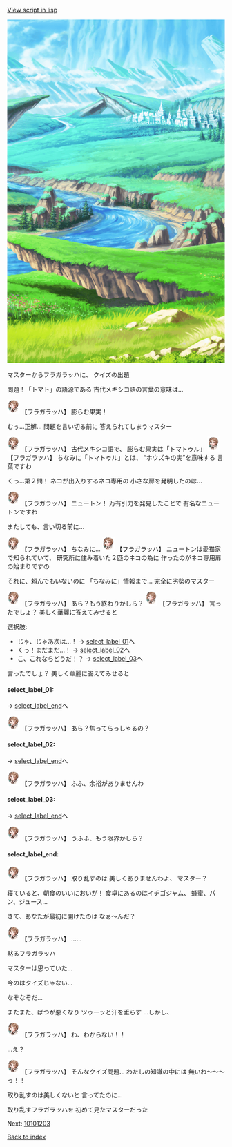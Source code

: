 [View script in lisp](../scripts/10101202.txt)

![plain.png](../images/backgrounds/plain.png)

マスターからフラガラッハに、
クイズの出題

問題！「トマト」の語源である
古代メキシコ語の言葉の意味は…

<img src="../images/units/101011.png" alt="101011.png" height="34"/>
【フラガラッハ】
膨らむ果実！

むぅ…正解…
問題を言い切る前に
答えられてしまうマスター

<img src="../images/units/101011.png" alt="101011.png" height="34"/>
【フラガラッハ】
古代メキシコ語で、
膨らむ果実は「トマトゥル」

<img src="../images/units/101011.png" alt="101011.png" height="34"/>
【フラガラッハ】
ちなみに「トマトゥル」とは、
“ホウズキの実”を意味する
言葉ですわ

くっ…第２問！
ネコが出入りするネコ専用の
小さな扉を発明したのは…

<img src="../images/units/101011.png" alt="101011.png" height="34"/>
【フラガラッハ】
ニュートン！
万有引力を発見したことで
有名なニュートンですわ

またしても、言い切る前に…

<img src="../images/units/101011.png" alt="101011.png" height="34"/>
【フラガラッハ】
ちなみに…

<img src="../images/units/101011.png" alt="101011.png" height="34"/>
【フラガラッハ】
ニュートンは愛猫家で知られていて、
研究所に住み着いた２匹のネコの為に
作ったのがネコ専用扉の始まりですの

それに、頼んでもいないのに
「ちなみに」情報まで…
完全に劣勢のマスター

<img src="../images/units/101011.png" alt="101011.png" height="34"/>
【フラガラッハ】
あら？もう終わりかしら？

<img src="../images/units/101011.png" alt="101011.png" height="34"/>
【フラガラッハ】
言ったでしょ？
美しく華麗に答えてみせると

選択肢:
- じゃ、じゃあ次は…！ → [select_label_01](#select_label_01)へ
- くっ！まだまだ…！ → [select_label_02](#select_label_02)へ
- こ、これならどうだ！？ → [select_label_03](#select_label_03)へ

言ったでしょ？
美しく華麗に答えてみせると

#### select_label_01:
 → [select_label_end](#select_label_end)へ

<img src="../images/units/101011.png" alt="101011.png" height="34"/>
【フラガラッハ】
あら？焦ってらっしゃるの？

#### select_label_02:
 → [select_label_end](#select_label_end)へ

<img src="../images/units/101011.png" alt="101011.png" height="34"/>
【フラガラッハ】
ふふ、余裕がありませんわ

#### select_label_03:
 → [select_label_end](#select_label_end)へ

<img src="../images/units/101011.png" alt="101011.png" height="34"/>
【フラガラッハ】
うふふ、もう限界かしら？

#### select_label_end:

<img src="../images/units/101011.png" alt="101011.png" height="34"/>
【フラガラッハ】
取り乱すのは
美しくありませんわよ、
マスター？

寝ていると、朝食のいいにおいが！
食卓にあるのはイチゴジャム、
蜂蜜、パン、ジュース…

さて、あなたが最初に開けたのは
なぁ～んだ？

<img src="../images/units/101011.png" alt="101011.png" height="34"/>
【フラガラッハ】
……

黙るフラガラッハ

マスターは思っていた…

今のはクイズじゃない…

なぞなぞだ…

またまた、ばつが悪くなり
ツゥーッと汗を垂らす
…しかし、

<img src="../images/units/101011.png" alt="101011.png" height="34"/>
【フラガラッハ】
わ、わからない！！

…え？

<img src="../images/units/101011.png" alt="101011.png" height="34"/>
【フラガラッハ】
そんなクイズ問題…
わたしの知識の中には
無いわ～～～っ！！

取り乱すのは美しくないと
言ってたのに…

取り乱すフラガラッハを
初めて見たマスターだった


Next: [10101203](10101203.md)

[Back to index](index.md)
